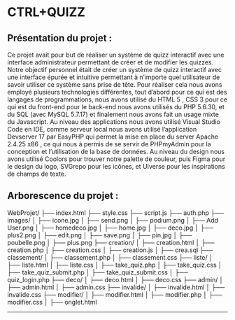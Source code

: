 # CTRL+QUIZZ

## Présentation du projet : 

Ce projet avait pour but de réaliser un système de quizz interactif avec une interface administrateur permettant de créer et de modifier les quizzes. Notre objectif personnel était de créer un système de quizz interactif avec une interface épurée et intuitive permettant à n’importe quel utilisateur de savoir utiliser ce système sans prise de tête. Pour réaliser cela nous avons employé plusieurs technologies différentes, tout d’abord pour ce qui est des langages de programmations, nous avons utilisé du HTML 5 , CSS 3 pour ce qui est du front-end pour le back-end nous avons utilisés du PHP 5.6.30, et du SQL (avec MySQL 5.7.17) et finalement nous avons fait un usage mixte du Javascript. Au niveau des applications nous avons utilisé Visual Studio Code en IDE, comme serveur local nous avons utilisé  l’application Devserver 17 par EasyPHP qui permet la mise en place du server Apache 2.4.25 x86 , ce qui nous à permis de se servir de PHPmyAdmin pour la conception et l’utilisation de la base de données.  Au niveau du design nous avons utilisé Coolors pour trouver notre palette de couleur, puis Figma pour le design du logo, SVGrepo pour les icônes, et UIverse pour les inspirations de champs de texte.

## Arborescence du projet : 

WebProjet/
├── index.html
├── style.css
├── script.js
├── auth.php
├── images/
│   ├── icone.jpg
│   ├── send.png
│   ├── podium.png
│   ├── Add User.png
│   ├── homedeco.jpg
│   ├── home.jpg
│   ├── deco.jpg
│   ├── plus2.png
│   ├── edit.png
│   ├── save.png
│   ├── pin.jpg
│   ├── poubelle.png
│   ├── plus.png
├── creation/
│   ├── creation.html
│   ├── creation.php
│   ├── creation.css
│   ├── creation.js
│   ├── crea.sql
├── classement/
│   ├── classement.php
│   ├── classement.css
├── liste/
│   ├── liste.html
│   ├── liste.css
│   ├── take_quiz.php
│   ├── take_quiz.css
│   ├── take_quiz_submit.php
│   ├── take_quiz_submit.css
│   ├── quiz_login.php
├── deco/
│   ├── deco.html
│   ├── deco.css
├── admin/
│   ├── admin.html
│   ├── admin.css
├── invalide/
│   ├── invalide.html
│   ├── invalide.css
├── modifier/
│   ├── modifier.html
│   ├── modifier.php
│   ├── modifier.css
│   ├── onglet.html
____________________
